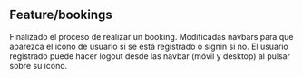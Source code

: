## Feature/bookings

Finalizado el proceso de realizar un booking.
Modificadas navbars para que aparezca el icono de usuario si se está registrado o signin si no.
El usuario registrado puede hacer logout desde las navbar (móvil y desktop) al pulsar sobre su icono.





